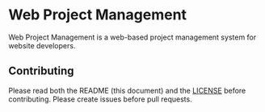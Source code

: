 # Web Project Management
Web Project Management is a web-based project management system for website developers. 

## Contributing
Please read both the README (this document) and the [LICENSE](https://github.com/Sprouse-Websites/Web-Project-Management/blob/main/LICENSE) before contributing. Please create issues before pull requests.
